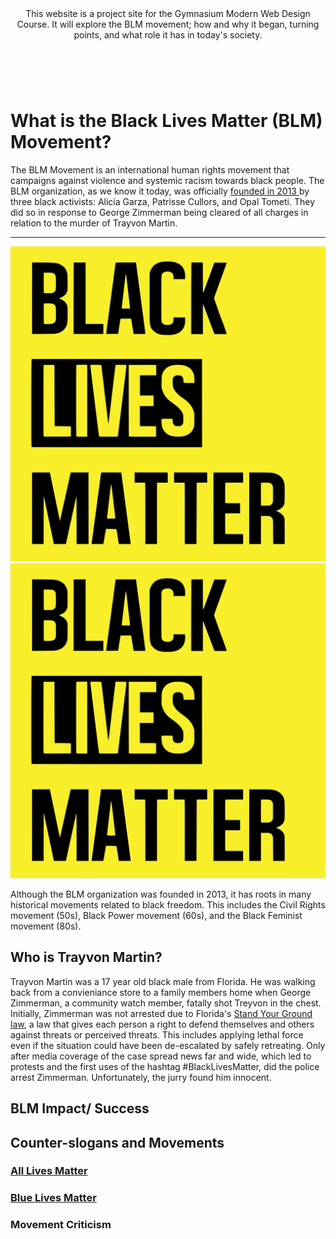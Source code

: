 <main>
  <header>This website is a project site for the Gymnasium Modern Web Design Course. It will explore the BLM movement; how and why it began, turning points, and what role it has in today's society. </header>
</main>
<br>
<h1>
What is the Black Lives Matter (BLM) Movement?
</h1>

<p>The BLM Movement is an international human rights movement that campaigns against violence and systemic racism towards black people. The BLM organization, as we know it today, was officially <a href="https://blacklivesmatter.com/about/">founded in 2013 </a> by three black activists: Alicia Garza, Patrisse Cullors, and Opal Tometi. They did so in response to George Zimmerman being cleared of all charges in relation to the murder of Trayvon Martin. </p> <hr>
<div class="column">
  <div class="row"></div>
    <img src="BLM-yellow.webp" alt="A yellow Black Lives Matter sign">
  <div class="row"></div>
    <img src="BLM-yellow.webp" alt="A yellow Black Lives Matter sign">
</div>


<p>Although the BLM organization was founded in 2013, it has roots in many historical movements related to black freedom. This includes the Civil Rights movement (50s), Black Power movement (60s), and the Black Feminist movement (80s).</p>

<h2> Who is Trayvon Martin?</h2>
<p>Trayvon Martin was a 17 year old black male from Florida. He was walking back from a convieniance store to a family members home when George Zimmerman, a community watch member, fatally shot Treyvon in the chest. Initially, Zimmerman was not arrested due to Florida's <a href="https://en.wikipedia.org/wiki/Stand-your-ground_law">Stand Your Ground law</a>, a law that gives each person a right to defend themselves and others against threats or perceived threats. This includes applying lethal force even if the situation could have been de-escalated by safely retreating. Only after media coverage of the case spread news far and wide, which led to protests and the first uses of the hashtag #BlackLivesMatter, did the police arrest Zimmerman. Unfortunately, the jurry found him innocent.</p>


<h2> BLM Impact/ Success </h2>

<h2> Counter-slogans and Movements </h2>

<h3>
  <a href="https://mgray95.github.io/BLMmovement/ALM.md">
  All Lives Matter
  </a>  
</h3>

<h3>
  <a href="https://mgray95.github.io/blueLMmovement/ALM.md">
  Blue Lives Matter
  </a>  
</h3>

<h3>Movement Criticism</h3>



